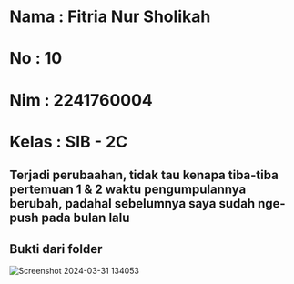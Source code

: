 # Nama    : Fitria Nur Sholikah
# No      : 10
# Nim     : 2241760004
# Kelas   : SIB - 2C

## Terjadi perubaahan, tidak tau kenapa tiba-tiba pertemuan 1 & 2 waktu pengumpulannya berubah, padahal sebelumnya saya sudah nge-push pada bulan lalu
## Bukti dari folder
![Screenshot 2024-03-31 134053](https://github.com/fitrianur2411/Pemrograman_WEB/assets/143486439/c3a471ee-75ba-4606-a1c0-fd80d7de2dfd)
